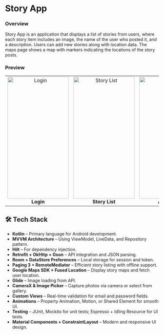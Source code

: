 # Story App

### Overview
Story App is an application that displays a list of stories from users, where each story item includes an image,
the name of the user who posted it, and a description. Users can add new stories along with location data.
The maps page shows a map with markers indicating the locations of the story posts.


### Preview
<table align="start">
  <tr>
    <td align="center">
      <img src="preview/login.jpg" alt="Login" width="200" height="400"/><br/>
      <b>Login</b>
    </td>
    <td align="center">
      <img src="preview/story_list.jpg" alt="Story List" width="200" height="400"/><br/>
      <b>Story List</b>
    </td>
    <td align="center">
      <img src="preview/add_story.jpg" alt="Add Story" width="200" height="400"/><br/>
      <b>Add Story</b>
    </td>
    <td align="center">
      <img src="preview/maps.jpg" alt="Maps" width="200" height="400"/><br/>
      <b>Maps</b>
    </td>
  </tr>
</table>

## 🛠 Tech Stack
- **Kotlin** – Primary language for Android development.
- **MVVM Architecture** – Using ViewModel, LiveData, and Repository pattern.
- **Hilt** – For dependency injection.
- **Retrofit + OkHttp + Gson** – API integration and JSON parsing.
- **Room + DataStore Preferences** – Local storage for session and token.
- **Paging 3 + RemoteMediator** – Efficient story listing with offline support.
- **Google Maps SDK + Fused Location** – Display story maps and fetch user location.
- **Glide** – Image loading from API.
- **CameraX & Image Picker** – Capture photos via camera or select from gallery.
- **Custom Views** – Real-time validation for email and password fields.
- **Animations** – Property Animation, Motion, or Shared Element for smooth UI.
- **Testing** – JUnit, Mockito for unit tests; Espresso + Idling Resource for UI tests.
- **Material Components + ConstraintLayout** – Modern and responsive UI design.
